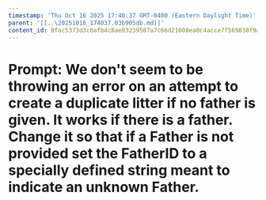 ```yaml
---
timestamp: 'Thu Oct 16 2025 17:40:37 GMT-0400 (Eastern Daylight Time)'
parent: '[[..\20251016_174037.03b905db.md]]'
content_id: 0fac5373d3c6afb4c8ae03239507a7c66d21608ea0c4acce7f569838f9a14892
---
```


# Prompt: We don't seem to be throwing an error on an attempt to create a duplicate litter if no father is given. It works if there is a father. Change it so that if a Father is not provided set the FatherID to a specially defined string meant to indicate an unknown Father.

